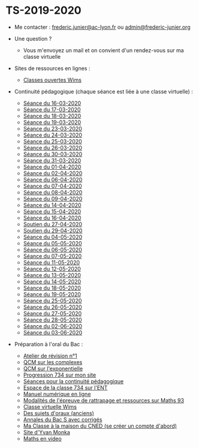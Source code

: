 # TS-2019-2020

<!--
Documents pour ma  classe de terminale S

* Python :
  - MyBinder :
[![Binder](https://mybinder.org/badge_logo.svg)](https://mybinder.org/v2/gh/frederic-junier/TS-2019-2020/master)

-Interpréteur Python en ligne :

[https://repl.it/@fredericjunier/TS-2019-2020](https://repl.it/@fredericjunier/TS-2019-2020)

* Complexes :
  - [Exercices complémentaires](Complexes/Complements/ComplexesExercicesComplementaires.pdf)
  
* Logarithme :

  - [Exemples de graphiques avec échelle semi-logarithmique](Logarithme/TS_Logarithme_decimal.pdf)
  
* Complexes (partie 2) :
  
  - [Corrigés d'exemples du cours](ComplexesPartie2/Corrige-Cours-ComplexesPartie2-2019.pdf)
  - [Corrigés d'exercices de la fiche 2](ComplexesPartie2/CorrigeFiche2.pdf)
  
  --> 

* Me contacter : frederic.junier@ac-lyon.fr  ou admin@frederic-junier.org
* Une question ? 
  * Vous m'envoyez un mail et on convient d'un rendez-vous sur ma classe virtuelle
  
* Sites de ressources en lignes :
  * [Classes ouvertes Wims](https://wims.math.cnrs.fr/wims/wims.cgi?lang=fr&+module=adm%2Fclass%2Fclasses&+type=example)
  
* Continuité pédagogique (chaque séance est liée à une classe virtuelle) :

  - [Séance du 16-03-2020](ContinuitePedagogique/seance-16-03-2020.md)
  - [Séance du 17-03-2020](ContinuitePedagogique/seance-17-03-2020.md)
  - [Séance du 18-03-2020](ContinuitePedagogique/seance-18-03-2020.md)
  - [Séance du 19-03-2020](ContinuitePedagogique/seance-19-03-2020.md)
  - [Séance du 23-03-2020](ContinuitePedagogique/seance-23-03-2020.md)
  - [Séance du 24-03-2020](ContinuitePedagogique/seance-24-03-2020.md)
  - [Séance du 25-03-2020](ContinuitePedagogique/seance-25-03-2020.md)
  - [Séance du 26-03-2020](ContinuitePedagogique/seance-26-03-2020.md)
  - [Séance du 30-03-2020](ContinuitePedagogique/seance-30-03-2020.md)
  - [Séance du 31-03-2020](ContinuitePedagogique/seance-31-03-2020.md)
  - [Séance du 01-04-2020](ContinuitePedagogique/seance-01-04-2020.md)
  - [Séance du 02-04-2020](ContinuitePedagogique/seance-02-04-2020.md)
  - [Séance du 06-04-2020](ContinuitePedagogique/seance-06-04-2020.md)
  - [Séance du 07-04-2020](ContinuitePedagogique/seance-07-04-2020.md)
  - [Séance du 08-04-2020](ContinuitePedagogique/seance-08-04-2020.md)
  - [Séance du 09-04-2020](ContinuitePedagogique/seance-09-04-2020.md)
  - [Séance du 14-04-2020](ContinuitePedagogique/seance-14-04-2020.md)
  - [Séance du 15-04-2020](ContinuitePedagogique/seance-15-04-2020.md)
  - [Séance du 16-04-2020](ContinuitePedagogique/seance-16-04-2020.md)
  - [Soutien du 27-04-2020](ContinuitePedagogique/soutien-27-04-2020.md)
  - [Soutien du 29-04-2020](ContinuitePedagogique/soutien-29-04-2020.md)
  - [Séance du 04-05-2020](ContinuitePedagogique/seance-04-05-2020.md)
  - [Séance du 05-05-2020](ContinuitePedagogique/seance-05-05-2020.md)
  - [Séance du 06-05-2020](ContinuitePedagogique/seance-06-05-2020.md)
  - [Séance du 07-05-2020](ContinuitePedagogique/seance-07-05-2020.md)
  - [Séance du 11-05-2020](ContinuitePedagogique/seance-11-05-2020.md)
  - [Séance du 12-05-2020](ContinuitePedagogique/seance-12-05-2020.md)
  - [Séance du 13-05-2020](ContinuitePedagogique/seance-13-05-2020.md)
  - [Séance du 14-05-2020](ContinuitePedagogique/seance-14-05-2020.md)
  - [Séance du 18-05-2020](ContinuitePedagogique/seance-18-05-2020.md)
  - [Séance du 19-05-2020](ContinuitePedagogique/seance-19-05-2020.md)
  - [Séance du 25-05-2020](ContinuitePedagogique/seance-25-05-2020.md)
  - [Séance du 26-05-2020](ContinuitePedagogique/seance-26-05-2020.md)
  - [Séance du 27-05-2020](ContinuitePedagogique/seance-27-05-2020.md)
  - [Séance du 28-05-2020](ContinuitePedagogique/seance-28-05-2020.md)
  - [Séance du 02-06-2020](ContinuitePedagogique/seance-02-06-2020.md)
  - [Séance du 03-06-2020](ContinuitePedagogique/seance-03-06-2020.md)


* Préparation à l'oral du Bac :  
  * [Atelier de révision n°1](Oral/AtelierRevision2020-Seance1.pdf)
  * [QCM sur les complexes](https://link.dgpad.net/rpRF)
  * [QCM sur l'exponentielle](https://link.dgpad.net/v5s9)
  * [Progression 734 sur mon site](http://www.frederic-junier.org/TS2020/Progression/TS_2020.html)
  * [Séances pour la continuité pédagogique](https://frederic-junier.github.io/TS-2019-2020/)
  * [Espace de la classe 734 sur l'ENT](https://le-parc.ent.auvergnerhonealpes.fr/classes/classe-734/mathematiques/)
  * [Manuel numérique en ligne](https://mep-outils.sesamath.net/manuel_numerique/index.php?ouvrage=mstsobl_2016&page_gauche=371)
  * [Modalités de l'épreuve de rattrapage et ressources sur Maths 93](https://www.math93.com/divers/corriges-du-bac-et-actualite-en-maths/1012-bac-2020-les-oraux-de-rattrapage-du-bac-en-mathematiques.html#deroulement)
  * [Classe virtuelle Wims](https://wims.math.cnrs.fr/wims/wims.cgi?session=CE1927D018.3&+module=home&+cmd=new&+lang=fr)
  * [Des sujets d'oraux (anciens)](Oral/SujetsOrauxJunier2018.pdf) 
  * [Annales du Bac S avec corrigés](https://www.apmep.fr/-Terminale-S-266-sujets-depuis-)
  * [Ma Classe à la maison du CNED (se créer un compte d'abord)](https://lycee.cned.fr/login/index.php)
  * [Site d'Yvan Monka](https://maths-et-tiques.fr/)
  * [Maths en video](https://www.mathenvideo.fr)
